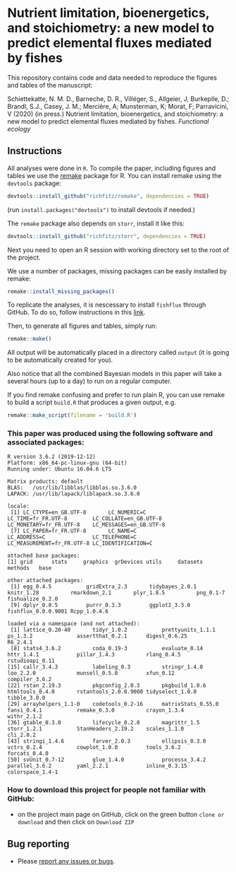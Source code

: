 # Nutrient limitation, bioenergetics, and stoichiometry: a new model to predict elemental fluxes mediated by fishes

This repository contains code and data needed to reproduce the figures and tables of the manuscript:

Schiettekatte, N. M. D., Barneche, D. R., Villéger, S., Allgeier, J, Burkepile, D.; Brandl, S.J., Casey, J. M.; Mercière, A; Munsterman, K; Morat, F; Parravicini, V (2020) (in press.) Nutrient limitation, bioenergetics, and stoichiometry: a new model to predict elemental fluxes mediated by fishes. *Functional ecology*

## Instructions

All analyses were done in `R`. To compile the paper, including figures and tables we use the [remake](https://github.com/richfitz/remake) package for R. You can install remake using the `devtools` package:

```r
devtools::install_github("richfitz/remake", dependencies = TRUE)
```
(run `install.packages("devtools")` to install devtools if needed.)

The `remake` package also depends on `storr`, install it like this:
```r
devtools::install_github("richfitz/storr", dependencies = TRUE)
```

Next you need to open an R session with working directory set to the root of the project.

We use a number of packages, missing packages can be easily installed by remake:

```r
remake::install_missing_packages()
```

To replicate the analyses, it is nescessary to install `fishflux` through GitHub. To do so, follow instructions in this [link](https://github.com/nschiett/fishflux).

Then, to generate all figures and tables, simply run:

```r
remake::make()
```

All output will be automatically placed in a directory called `output` (it is going to be automatically created for you).

Also notice that all the combined Bayesian models in this paper will take a several hours (up to a day) to run on a regular computer.

If you find remake confusing and prefer to run plain R, you can use remake to build a script `build.R` that produces a given output, e.g.

```r
remake::make_script(filename = 'build.R')
```

### This paper was produced using the following software and associated packages:
```
R version 3.6.2 (2019-12-12)
Platform: x86_64-pc-linux-gnu (64-bit)
Running under: Ubuntu 16.04.6 LTS

Matrix products: default
BLAS:   /usr/lib/libblas/libblas.so.3.6.0
LAPACK: /usr/lib/lapack/liblapack.so.3.6.0

locale:
 [1] LC_CTYPE=en_GB.UTF-8       LC_NUMERIC=C               LC_TIME=fr_FR.UTF-8        LC_COLLATE=en_GB.UTF-8     LC_MONETARY=fr_FR.UTF-8    LC_MESSAGES=en_GB.UTF-8   
 [7] LC_PAPER=fr_FR.UTF-8       LC_NAME=C                  LC_ADDRESS=C               LC_TELEPHONE=C             LC_MEASUREMENT=fr_FR.UTF-8 LC_IDENTIFICATION=C       

attached base packages:
[1] grid      stats     graphics  grDevices utils     datasets  methods   base     

other attached packages:
 [1] egg_0.4.5           gridExtra_2.3       tidybayes_2.0.1     knitr_1.28          rmarkdown_2.1       plyr_1.8.5          png_0.1-7           fishualize_0.2.0   
 [9] dplyr_0.8.5         purrr_0.3.3         ggplot2_3.3.0       fishflux_0.0.0.9001 Rcpp_1.0.4.6       

loaded via a namespace (and not attached):
 [1] lattice_0.20-40       tidyr_1.0.2           prettyunits_1.1.1     ps_1.3.2              assertthat_0.2.1      digest_0.6.25         R6_2.4.1             
 [8] stats4_3.6.2          coda_0.19-3           evaluate_0.14         httr_1.4.1            pillar_1.4.3          rlang_0.4.5           rstudioapi_0.11      
[15] callr_3.4.3           labeling_0.3          stringr_1.4.0         loo_2.2.0             munsell_0.5.0         xfun_0.12             compiler_3.6.2       
[22] rstan_2.19.3          pkgconfig_2.0.3       pkgbuild_1.0.6        htmltools_0.4.0       rstantools_2.0.0.9000 tidyselect_1.0.0      tibble_3.0.0         
[29] arrayhelpers_1.1-0    codetools_0.2-16      matrixStats_0.55.0    fansi_0.4.1           remake_0.3.0          crayon_1.3.4          withr_2.1.2          
[36] gtable_0.3.0          lifecycle_0.2.0       magrittr_1.5          storr_1.2.1           StanHeaders_2.19.2    scales_1.1.0          cli_2.0.2            
[43] stringi_1.4.6         farver_2.0.3          ellipsis_0.3.0        vctrs_0.2.4           cowplot_1.0.0         tools_3.6.2           forcats_0.4.0        
[50] svUnit_0.7-12         glue_1.4.0            processx_3.4.2        parallel_3.6.2        yaml_2.2.1            inline_0.3.15         colorspace_1.4-1         
```

### How to download this project for people not familiar with GitHub:  
* on the project main page on GitHub, click on the green button `clone or download` and then click on `Download ZIP`  

## Bug reporting
* Please [report any issues or bugs](https://github.com/nschiett/FishStoichModel/issues).
